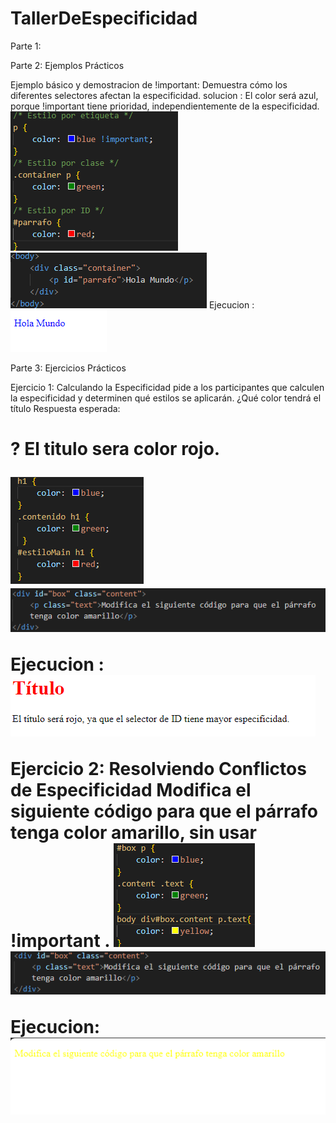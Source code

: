 # TallerDeEspecificidad

Parte 1:

Parte 2: Ejemplos Prácticos

Ejemplo básico y demostracion de !important:
Demuestra cómo los diferentes selectores afectan la especificidad.
solucion : El color será azul, porque !important tiene prioridad, independientemente de la especificidad.
![alt text](image.png)
![alt text](image-1.png)
Ejecucion :
![alt text](image-2.png)

Parte 3: Ejercicios Prácticos

Ejercicio 1: Calculando la Especificidad
pide a los participantes que calculen la especificidad y determinen qué 
estilos se aplicarán.
¿Qué color tendrá el título Respuesta esperada:<h1> ?
El titulo sera color rojo.

![alt text](image-3.png)
![alt text](image-9.png)

Ejecucion :
![alt text](image-5.png)

Ejercicio 2: Resolviendo Conflictos de Especificidad
Modifica el siguiente código para que el párrafo tenga color amarillo, sin usar !important .
![alt text](image-6.png)
![alt text](image-7.png)

Ejecucion:
![alt text](image-8.png)